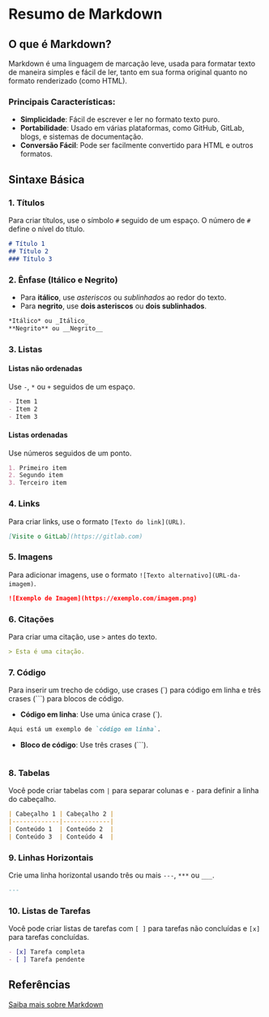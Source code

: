 
# Resumo de Markdown

## O que é Markdown?
Markdown é uma linguagem de marcação leve, usada para formatar texto de maneira simples e fácil de ler, tanto em sua forma original quanto no formato renderizado (como HTML).

### Principais Características:
- **Simplicidade**: Fácil de escrever e ler no formato texto puro.
- **Portabilidade**: Usado em várias plataformas, como GitHub, GitLab, blogs, e sistemas de documentação.
- **Conversão Fácil**: Pode ser facilmente convertido para HTML e outros formatos.

## Sintaxe Básica

### 1. Títulos
Para criar títulos, use o símbolo `#` seguido de um espaço. O número de `#` define o nível do título.
```markdown
# Título 1
## Título 2
### Título 3
```

### 2. Ênfase (Itálico e Negrito)
- Para **itálico**, use *asteriscos* ou _sublinhados_ ao redor do texto.
- Para **negrito**, use **dois asteriscos** ou __dois sublinhados__.
```markdown
*Itálico* ou _Itálico_
**Negrito** ou __Negrito__
```

### 3. Listas
#### Listas não ordenadas
Use `-`, `*` ou `+` seguidos de um espaço.
```markdown
- Item 1
- Item 2
- Item 3
```

#### Listas ordenadas
Use números seguidos de um ponto.
```markdown
1. Primeiro item
2. Segundo item
3. Terceiro item
```

### 4. Links
Para criar links, use o formato `[Texto do link](URL)`.
```markdown
[Visite o GitLab](https://gitlab.com)
```

### 5. Imagens
Para adicionar imagens, use o formato `![Texto alternativo](URL-da-imagem)`.
```markdown
![Exemplo de Imagem](https://exemplo.com/imagem.png)
```

### 6. Citações
Para criar uma citação, use `>` antes do texto.
```markdown
> Esta é uma citação.
```

### 7. Código
Para inserir um trecho de código, use crases (\`) para código em linha e três crases (\`\`\`) para blocos de código.
- **Código em linha**: Use uma única crase (\`).
```markdown
Aqui está um exemplo de `código em linha`.
```
- **Bloco de código**: Use três crases (\`\`\`).
```markdown
```


### 8. Tabelas
Você pode criar tabelas com `|` para separar colunas e `-` para definir a linha do cabeçalho.
```markdown
| Cabeçalho 1 | Cabeçalho 2 |
|-------------|-------------|
| Conteúdo 1  | Conteúdo 2  |
| Conteúdo 3  | Conteúdo 4  |
```

### 9. Linhas Horizontais
Crie uma linha horizontal usando três ou mais `---`, `***` ou `___`.
```markdown
---
```

### 10. Listas de Tarefas
Você pode criar listas de tarefas com `[ ]` para tarefas não concluídas e `[x]` para tarefas concluídas.
```markdown
- [x] Tarefa completa
- [ ] Tarefa pendente
```

## Referências

[Saiba mais sobre Markdown](https://www.markdownguide.org)
